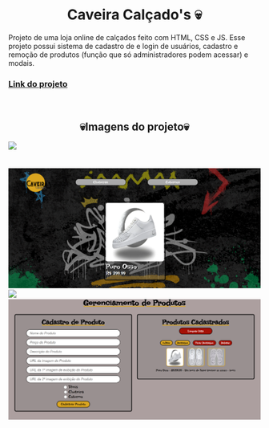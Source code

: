 <h1 align = "center"> Caveira Calçado's 💀 </h1>
Projeto de uma loja online de calçados feito com HTML, CSS e JS. Esse projeto possui sistema de cadastro de e login de usuários, cadastro e remoção de produtos (função que só administradores podem acessar) e modais. 

<br>
 <h3><a aling="center" href="https://caveirascalcados.netlify.app/">Link do projeto</a></h3>
<br>

<h2 align="center">💀Imagens do projeto💀</h2>

<img src="Images/Página Inicial.png">
<br>
<img scr="Images/Destaques.png">
<br>
<img scr="Images/Recentes.png">
<br>
<img src="Images/Catalogo de Produtos.png">
<br>
<img src="Images/Página de Login.png">
<br>
<img src="Images/Gerenciar Armazenamento.png">
